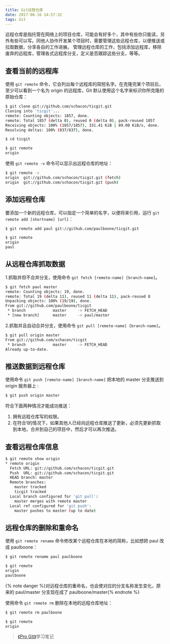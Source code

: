 ```yaml
---
title: Git远程仓库
date: 2017-06-16 14:57:32
tags: Git
---
```

远程仓库是指托管在网络上的项目仓库，可能会有好多个，其中有些你只能读，另外有些可以写。同他人协作开发某个项目时，需要管理这些远程仓库，以便推送或拉取数据，分享各自的工作进展。 管理远程仓库的工作，包括添加远程库，移除废弃的远程库，管理各式远程库分支，定义是否跟踪这些分支，等等。

<!--more-->
## 查看当前的远程库
使用 `git remote` 命令，它会列出每个远程库的简短名字。在克隆完某个项目后，至少可以看到一个名为 origin 的远程库，Git 默认使用这个名字来标识你所克隆的原始仓库：
```bash
$ git clone git://github.com/schacon/ticgit.git
Cloning into 'ticgit'...
remote: Counting objects: 1857, done.
remote: Total 1857 (delta 0), reused 0 (delta 0), pack-reused 1857
Receiving objects: 100% (1857/1857), 331.41 KiB | 89.00 KiB/s, done.
Resolving deltas: 100% (837/837), done.

$ cd ticgit

$ git remote
origin
```
使用 `git remote -v` 命令可以显示出远程仓库的地址：
```bash
$ git remote -v
origin  git://github.com/schacon/ticgit.git (fetch)
origin  git://github.com/schacon/ticgit.git (push)
```
## 添加远程仓库
要添加一个新的远程仓库，可以指定一个简单的名字，以便将来引用，运行 `git remote add [shortname] [url]`：
```bash
$ git remote add paul git://github.com/paulboone/ticgit.git

$ git remote
origin
paul
```
## 从远程仓库抓取数据
1.抓取并但不合并分支，使用命令 `git fetch [remote-name] [branch-name]`。
```bash
$ git fetch paul master
remote: Counting objects: 19, done.
remote: Total 19 (delta 11), reused 11 (delta 11), pack-reused 8
Unpacking objects: 100% (19/19), done.
From git://github.com/paulboone/ticgit
 * branch            master     -> FETCH_HEAD
 * [new branch]      master     -> paul/master

```
2.抓取并且自动合并分支，使用命令 `git pull [remote-name] [branch-name]`。
```bash
$ git pull origin master
From git://github.com/schacon/ticgit
 * branch            master     -> FETCH_HEAD
Already up-to-date.
```
## 推送数据到远程仓库
使用命令 `git push [remote-name] [branch-name]` 把本地的 master 分支推送到 origin 服务器上 :
```bash
$ git push origin master
```
符合下面两种情况才能成功推送：
1. 拥有远程仓库写的权限。
2. 在符合1的情况下，如果其他人已经向远程仓库推送了更新，必须先更新抓取到本地，合并到自己的项目中，然后才可以再次推送。

## 查看远程仓库信息
```bash
$ git remote show origin
* remote origin
  Fetch URL: git://github.com/schacon/ticgit.git
  Push  URL: git://github.com/schacon/ticgit.git
  HEAD branch: master
  Remote branches:
    master tracked
    ticgit tracked
  Local branch configured for 'git pull':
    master merges with remote master
  Local ref configured for 'git push':
    master pushes to master (up to date)
```
## 远程仓库的删除和重命名
使用 `git remote rename` 命令修改某个远程仓库在本地的简称，比如想把 paul 改成 paulboone：
```bash
$ git remote rename paul paulboone

$ git remote
origin
paulboone
```
{% note danger %}对远程仓库的重命名，也会使对应的分支名称发生变化，原来的 paul/master 分支现在成了 paulboone/master{% endnote %}

使用命令 `git remote rm` 删除在本地的远程仓库地址：
```bash
$ git remote rm paulboone

$ git remote
origin
```

> [《Pro Git》](http://iissnan.com/progit/)学习笔记
